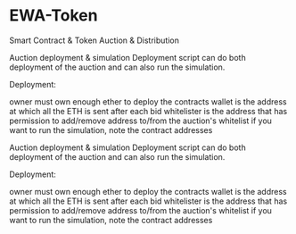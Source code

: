 # EWA-Token
Smart Contract & Token Auction & Distribution

Auction deployment & simulation
Deployment script can do both deployment of the auction and can also run the simulation.

Deployment:

owner must own enough ether to deploy the contracts
wallet is the address at which all the ETH is sent after each bid
whitelister is the address that has permission to add/remove address to/from the auction's whitelist
if you want to run the simulation, note the contract addresses

Auction deployment & simulation
Deployment script can do both deployment of the auction and can also run the simulation.

Deployment:

owner must own enough ether to deploy the contracts
wallet is the address at which all the ETH is sent after each bid
whitelister is the address that has permission to add/remove address to/from the auction's whitelist
if you want to run the simulation, note the contract addresses
